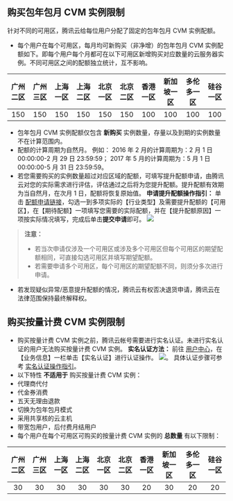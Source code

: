 ##  购买包年包月 CVM 实例限制


针对不同的可用区，腾讯云给每位用户分配了固定的包年包月 CVM 实例配额。
-  每个用户在每个可用区，每月均可新购买（非净增）的包年包月 CVM 实例配额如下。即每个用户每个月都可在以下可用区新增购买对应数量的云服务器实例。不同可用区之间的配额独立统计，互不影响。

| 广州二区 |广州三区| 上海一区 |上海二区 |北京一区|北京二区| 香港一区| 新加坡一区|多伦多一区 |硅谷一区 |
|:---------:|:---------:|:---------:|:---------:|:---------:|:---------:|:---------:|:---------:|:---------:|:---------:|
| 150 | 150|150 | 150 |150 |150 |100 |100 |100 |100 |

-  包年包月 CVM 实例配额仅包含 **新购买** 实例数量，存量以及到期的实例数量不在计算范围内。
-  配额的计算周期为自然月。
例如：
	2016 年 2 月的计算周期为：2 月 1 日 00:00:00-2 月 29 日 23:59:59；
	2017 年 5 月的计算周期为：5 月 1 日 00:00:00-5 月 31 日 23:59:59。
- 若您需要购买的实例数量超过对应区域的配额，可填写提升配额申请，由腾讯云对您的实际需求进行评估，评估通过之后将为您提升配额。提升配额有效期为当自然月，在次月 1 日，配额将恢复原始值。 
**申请提升配额操作指引：**
单击 [配额申请链接](http://manage.qcloud.com/dbexp/apply.php?product=cvmmonthlyquota)，勾选一到多项实际的【行业类型】及需要提升配额的【可用区】，在【期待配额】一项填写您需要的实际配额，并在【提升配额原因】一项按实际情况填写，完成后单击**提交申请**即可。
![](https://mc.qcloudimg.com/static/img/8c878504f60a4c4cd2f2df32db5d63c6/1.png)
>**注意：**
> - 若当次申请仅涉及一个可用区或涉及多个可用区但每个可用区的期望配额相同，可直接勾选可用区并填写期望配额。
> - 若需要申请多个可用区，每个可用区的期望配额不同，则须分多次进行申请。 
-  若发现疑似异常/恶意提升配额的情况，腾讯云有权否决退货申请，腾讯云在法律范围保持最终解释权。


## 购买按量计费 CVM 实例限制
- 购买按量计费 CVM 实例之前，腾讯云帐号需要进行实名认证。未进行实名认证的用户无法购买按量计费 CVM 实例。
**实名认证方法：**
前往 [用户中心](https://console.cloud.tencent.com/developer)，在【业务信息】一栏单击【实名认证】进行认证操作。
![](https://mc.qcloudimg.com/static/img/bfaa7958ea8f41573e40b8ce3ef920ad/2.png)。
具体认证步骤可参考 [实名认证操作指引](https://cloud.tencent.com/document/product/378/3629)。
- 以下特性 **不适用于** 购买按量计费 CVM 实例：
 - 代理商代付
 - 代金券消费
 - 五天无理由退款
 - 切换为包年包月模式
 - 采用共享核的云主机
 - 带宽包用户，后付费月结用户
-  每个用户在每个可用区可购买的按量计费 CVM 实例的 **总数量** 有以下限制： 

| 广州二区 |广州三区| 上海一区 |上海二区 |北京一区|北京二区| 香港一区| 新加坡一区|多伦多一区 |硅谷一区 |
|:---------:|:---------:|:---------:|:---------:|:---------:|:---------:|:---------:|:---------:|:---------:|:---------:|
| 30 | 30 | 30 | 30 |30 | 30 |20 |30 |20 |20 |


